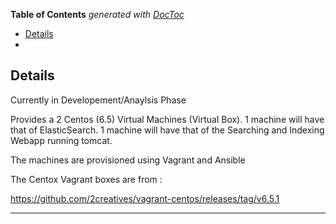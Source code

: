**Table of Contents**  *generated with [DocToc](http://doctoc.herokuapp.com/)*

- [Details](#details)
- [](#)

## Details

Currently in Developement/Anaylsis Phase


Provides a 2 Centos (6.5)  Virtual Machines (Virtual Box).
1 machine will have that of ElasticSearch.
1 machine will have that of the Searching and Indexing Webapp running tomcat.

The machines are provisioned using Vagrant and Ansible

The Centox Vagrant boxes are from : 

https://github.com/2creatives/vagrant-centos/releases/tag/v6.5.1

----


